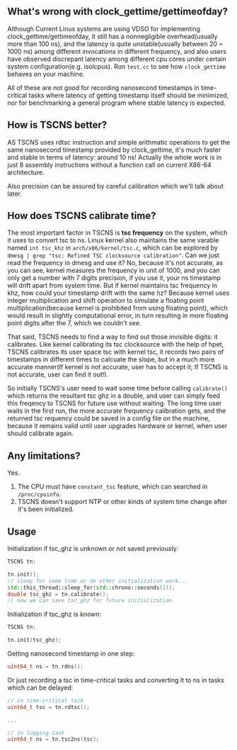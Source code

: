 ## What's wrong with clock_gettime/gettimeofday?
Although Current Linux systems are using VDSO for implementing clock_gettime/gettimeofday, it still has a nonnegligible overhead(usually more than 100 ns), and the latency is quite unstable(usually between 20 ~ 1000 ns) among different invocations in different frequency, and also users have observed discrepant latency among different cpu cores under certain system configuration(e.g. isolcpus). Run `test.cc` to see how `clock_gettime` behaves on your machine.

All of these are not good for recording nanosecond timestamps in time-critical tasks where latency of getting timestamp itself should be minimized, nor for benchmarking a general program where stable latency is expected.

## How is TSCNS better?
AS TSCNS uses rdtsc instruction and simple arithmatic operations to get the same nanosecond timestamp provided by clock_gettime, it's much faster and stable in terms of latency: around 10 ns! Actually the whole work is in just 8 assembly instructions without a function call on current X86-64 architecture.

Also precision can be assured by careful calibration which we'll talk about later.

## How does TSCNS calibrate time?
The most important factor in TSCNS is **tsc frequency** on the system, which it uses to convert tsc to ns. Linux kernel also maintains the same varable named `int tsc_khz` in `arch/x86/kernel/tsc.c`, which can be explored by `dmesg | grep "tsc: Refined TSC clocksource calibration"`. Can we just read the frequency in dmesg and use it? No, because it's not accurate, as you can see, kernel measures the frequency in unit of 1000, and you can only get a number with 7 digits precision, if you use it, your ns timestamp will drift apart from system time. But if kernel maintains tsc frequency in khz, how could your timestamp drift with the same hz? Because kernel uses integer multiplication and shift operation to simulate a floating point multiplication(because kernel is prohibited from using floating point), which would result in slightly computational error, in turn resulting in more floating point digits after the 7, which we couldn't see. 

That said, TSCNS needs to find a way to find out those invisible digits: it calibrates. Like kernel calibrating its tsc clocksource with the help of hpet, TSCNS calibrates its user space tsc with kernel tsc, it records two pairs of timestamps in different times to calcuate the slope, but in a much more accurate manner(If kernel is not accurate, user has to accept it; If TSCNS is not accurate, user can find it out!). 

So initially TSCNS's user need to wait some time before calling `calibrate()` which returns the resultant tsc ghz in a double, and user can simply feed this freqency to TSCNS for future use without waiting. The long time user waits in the first run, the more accurate frequency calibration gets, and the returned tsc requency could be saved in a config file on the machine, because it remains valid until user upgrades hardware or kernel, when user should calibrate again.

## Any limitations?
Yes.
1) The CPU must have `constant_tsc` feature, which can searched in `/proc/cpuinfo`.
2) TSCNS doesn't support NTP or other kinds of system time change after it's been initialized.

## Usage
Initialization if tsc_ghz is unknown or not saved previously:
```C++
TSCNS tn;

tn.init();
// sleep for some time or do other initialization work...
std::this_thread::sleep_for(std::chrono::seconds(1));
double tsc_ghz = tn.calibrate();
// now we can save tsc_ghz for future initialization

```

Initialization if tsc_ghz is known:
```C++
TSCNS tn;

tn.init(tsc_ghz);
```

Getting nanosecond timestamp in one step:
```C++
uint64_t ns = tn.rdns();
```

Or just recording a tsc in time-critical tasks and converting it to ns in tasks which can be delayed:
```C++
// in time-critical task
uint64_t tsc = tn.rdtsc();

...

// in logging task
uint64_t ns = tn.tsc2ns(tsc);
```
